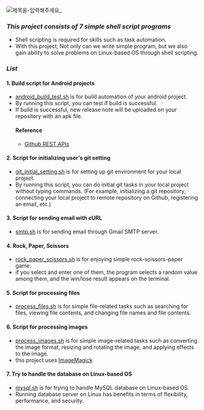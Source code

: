 ![제목을-입력해주세요_](https://user-images.githubusercontent.com/62979330/221403813-b74424fd-360d-4b69-a154-5a5118e5835e.gif)

### *This project consists of 7 simple shell script programs*

+ Shell scripting is required for skills such as task automation.
+ With this project, Not only can we write simple program, but we also gain ability to solve problems on Linux-based OS through shell scripting.

### *List*
#### 1. Build script for Android projects
+ [android_build_test.sh](https://github.com/jeongminji4490/shell-scripting/blob/main/android_build_test.sh) is for build automation of your android project.
+ By running this script, you can test if build is successful.
+ If build is successful, new release note will be uploaded on your repository with an apk file.
  #### Reference
  + [Github REST APIs](https://docs.github.com/en/rest?apiVersion=2022-11-28)

#### 2. Script for initializing user's git setting
+ [git_initial_setting.sh](https://github.com/jeongminji4490/shell-scripting/blob/main/git_initial_setting.sh) is for setting up git environment for your local project.
+ By running this script, you can do initial git tasks in your local project without typing commands. (For example, initializing a git repository, connecting your local project to remote repository on Github, registering an email, etc.)

#### 3. Script for sending email with cURL
+ [smtp.sh](https://github.com/jeongminji4490/shell-scripting/blob/main/smtp.sh) is for sending email through Gmail SMTP server.

#### 4. Rock, Paper, Scissors
+ [rock_paper_scissors.sh](https://github.com/jeongminji4490/shell-scripting/blob/main/rock_paper_scissors.sh) is for enjoying simple rock-scissors-paper game. 
+ if you select and enter one of them, the program selects a random value among them, and the win/lose result appears on the terminal.

#### 5. Script for processing files
+ [process_files.sh](https://github.com/jeongminji4490/shell-scripting/blob/main/process_files.sh) is for simple file-related tasks such as searching for files, viewing file contents, and changing file names and file contents.

#### 6. Script for processing images
+ [process_images.sh](https://github.com/jeongminji4490/shell-scripting/blob/main/process_images.sh) is for simple image-related tasks such as converting the image format, resizing and rotating the image, and applying effects to the image.
+ this project uses [ImageMagick](https://imagemagick.org/script/download.php)

#### 7. Try to handle the database on Linux-based OS
+ [mysql.sh](https://github.com/jeongminji4490/shell-scripting/blob/main/mysql.sh) is for trying to handle MySQL database on Linux-based OS.
+ Running database server on Linux has benefits in terms of flexibility, performance, and security. 
